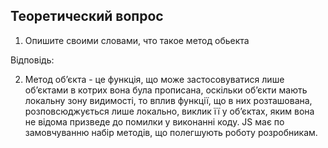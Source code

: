 ﻿## Теоретический вопрос

1. Опишите своими словами, что такое метод обьекта

Відповідь:

2. Метод об’єкта - це функція, що може застосовуватися лише об’єктами в котрих вона була прописана, оскільки об’єкти мають локальну зону видимості, то вплив функції, що в них розташована, розповсюджується лише локально, виклик її у об’єктах, яким вона не відома призведе до помилки у виконанні коду. JS має по замовчуванню набір методів, що полегшують роботу розробникам. 
